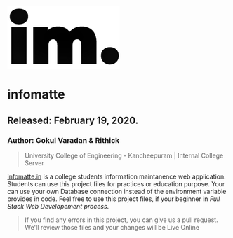 [![Infomatte - UCEK College Internal College Server](/public/img/favicon.png "Infomatte")](http://infomatte.herokuapp.com/img/favicon.png)

# infomatte
## Released: February 19, 2020.
### Author: Gokul Varadan & Rithick

> University College of Engineering - Kancheepuram | Internal College Server

[infomatte.in](http://infomatte.in) is a college students information maintanence web application. 
Students can use this project files for practices or education purpose. Your can use your own Database connection 
instead of the environment variable provides in code. Feel free to use this project files, if your beginner in *Full Stack Web Developement process*. 

> If you find any errors in this project, you can give us a pull request. We'll review those files and your changes will be Live Online

